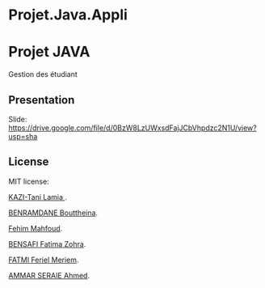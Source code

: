 # Projet.Java.Appli
# Projet JAVA 

Gestion des étudiant


## Presentation
 Slide: https://drive.google.com/file/d/0BzW8LzUWxsdFajJCbVhpdzc2N1U/view?usp=sha
 
 
 ## License
 
 MIT license:
 
 [KAZI-Tani Lamia ](https://github.com/kazilamia).
 
 [BENRAMDANE Bouttheina](https://github.com/boutheina21).
 
 [Fehim Mahfoud](https://github.com/MF1996).
 
 [BENSAFI  Fatima Zohra](https://github.com/Fatima1930).
 
 [FATMI Feriel Meriem](https://github.com/Feriel9).
 
 [AMMAR SERAIE Ahmed](https://github.com/ahmedammar31).
